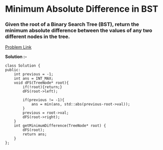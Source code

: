 # Minimum Absolute Difference in BST

<h3>
Given the root of a Binary Search Tree (BST), return the minimum absolute difference between the values of any two different nodes in the tree.
</h3>

[Problem Link](https://leetcode.com/problems/minimum-absolute-difference-in-bst/)

**Solution :-**

```
class Solution {
public:
    int previous = -1;
    int ans = INT_MAX;
    void dFS(TreeNode* root){
        if(!root){return;}
        dFS(root->left);
    
        if(previous != -1){
            ans = min(ans, std::abs(previous-root->val));
        }
        previous = root->val;
        dFS(root->right);
    }
    int getMinimumDifference(TreeNode* root) {
        dFS(root);
        return ans;
    }
};
```
